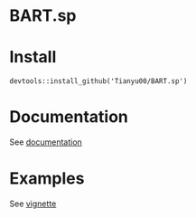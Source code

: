 # BART.sp

# Install
`devtools::install_github('Tianyu00/BART.sp')`

# Documentation
See [documentation](https://nbviewer.jupyter.org/github/Tianyu00/BART.sp/blob/master/BART.sp.pdf)

# Examples
See [vignette](http://htmlpreview.github.io/?https://github.com/Tianyu00/BART.sp/blob/master/vignettes/my-vignette.html)
